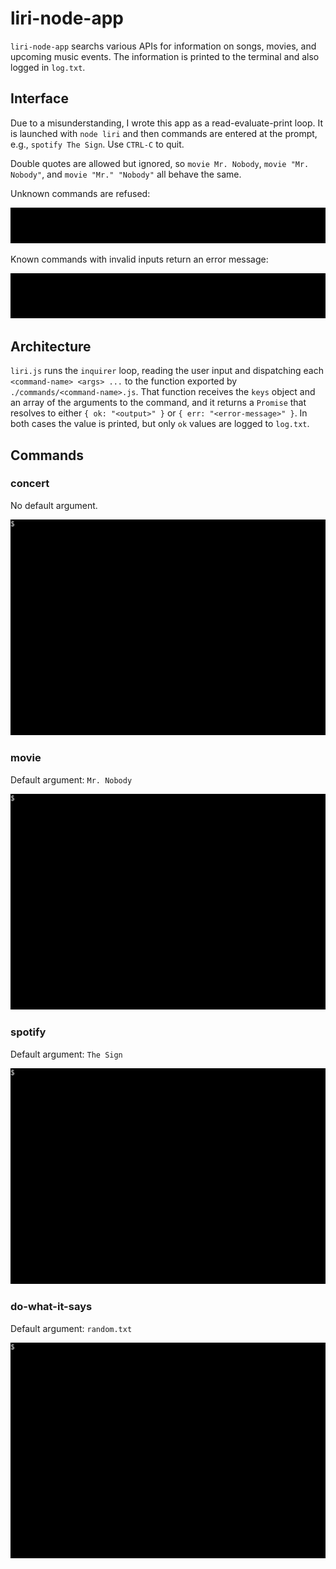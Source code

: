 # liri-node-app

`liri-node-app` searchs various APIs for information on songs, movies, and upcoming music events. The information is printed to the terminal and also logged in `log.txt`.

## Interface

Due to a misunderstanding, I wrote this app as a read-evaluate-print loop. It is launched with `node liri` and then commands are entered at the prompt, e.g., `spotify The Sign`. Use `CTRL-C` to quit.

Double quotes are allowed but ignored, so `movie Mr. Nobody`, `movie "Mr. Nobody"`, and `movie "Mr." "Nobody"` all behave the same.

Unknown commands are refused:

![](./doc/unknown.gif)

Known commands with invalid inputs return an error message:

![](./doc/invalid.gif)

## Architecture

`liri.js` runs the `inquirer` loop, reading the user input and dispatching each `<command-name> <args> ...` to the function exported by `./commands/<command-name>.js`. That function receives the `keys` object and an array of the arguments to the command, and it returns a `Promise` that resolves to either `{ ok: "<output>" }` or `{ err: "<error-message>" }`. In both cases the value is printed, but only `ok` values are logged to `log.txt`.

## Commands

### concert

No default argument.

![](./doc/concert.gif)

### movie

Default argument: `Mr. Nobody`

![](./doc/movie.gif)

### spotify

Default argument: `The Sign`

![](./doc/spotify.gif)

### do-what-it-says

Default argument: `random.txt`

![](./doc/do-what-it-says.gif)